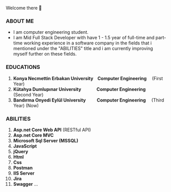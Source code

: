 Welcome there 👋

### ABOUT ME
* I am computer engineering student.
* I am Mid Full Stack Developer with have 1 - 1.5 year of full-time and part-time working experience in a software company in the fields that i mentioned under the "ABILITIES" title
  and i am currently improving myself further on these fields.

### EDUCATIONS
1) <b>Konya Necmettin Erbakan University &ensp; Computer Engineering </b> &emsp;(First Year)
2) <b>Kütahya Dumlupınar University &emsp;&emsp;&emsp; Computer Engineering</b> &emsp;(Second Year)
3) <b>Bandırma Onyedi Eylül University &emsp;&emsp; Computer Engineering</b> &emsp;(Third Year) (Now)

### ABILITIES
1) <b>Asp.net Core Web API</b> (RESTful API)
2) <b>Asp.net Core MVC</b>
3) <b>Microsoft Sql Server (MSSQL)</b>
4) <b>JavaScript</b>
5) <b>jQuery</b>
6) <b>Html</b>
7) <b>Css</b>
8) <b>Postman</b>
10) <b>IIS Server</b>
11) <b>Jira</b>
12) <b>Swagger</b> ...
